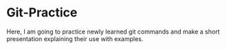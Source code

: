 # Git-Practice
Here, I am going to practice newly learned git commands and make a short presentation explaining their use with examples.
